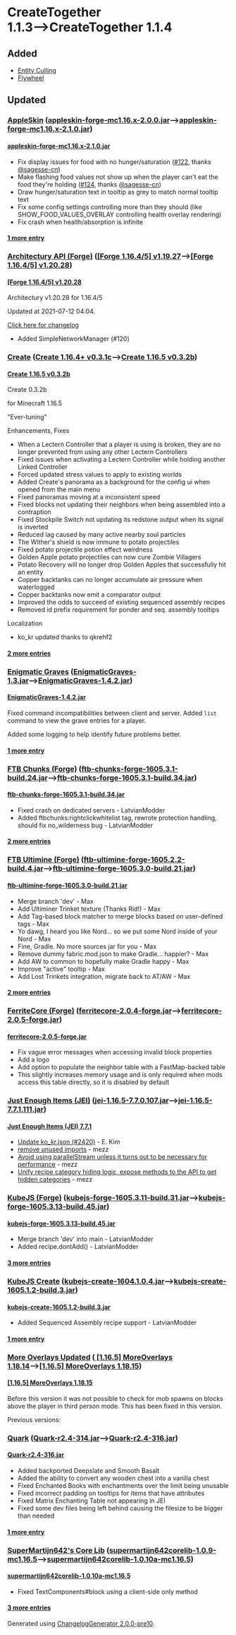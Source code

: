 # CreateTogether 1.1.3⟶CreateTogether 1.1.4

## Added

* [Entity Culling](https://www.curseforge.com/minecraft/mc-mods/entity-culling)
* [Flywheel](https://www.curseforge.com/minecraft/mc-mods/flywheel)

## Updated

### [AppleSkin](https://www.curseforge.com/minecraft/mc-mods/appleskin) ([appleskin-forge-mc1.16.x-2.0.0.jar](https://www.curseforge.com/minecraft/mc-mods/appleskin/files/3358019)⟶[appleskin-forge-mc1.16.x-2.1.0.jar](https://www.curseforge.com/minecraft/mc-mods/appleskin/files/3395800))

#### [appleskin-forge-mc1.16.x-2.1.0.jar](https://www.curseforge.com/minecraft/mc-mods/appleskin/files/3395800)

* Fix display issues for food with no hunger/saturation ([#122](https://github.com/squeek502/AppleSkin/pull/122), thanks [@sagesse-cn](https://github.com/sagesse-cn))
* Make flashing food values not show up when the player can't eat the food they're holding ([#124](https://github.com/squeek502/AppleSkin/pull/124), thanks [@sagesse-cn](https://github.com/sagesse-cn))
* Draw hunger/saturation text in tooltip as grey to match normal tooltip text
* Fix some config settings controlling more than they should (like SHOW_FOOD_VALUES_OVERLAY controlling health overlay rendering)
* Fix crash when health/absorption is infinite

#### [1 more entry](https://www.curseforge.com/minecraft/mc-mods/appleskin/files/all)

### [Architectury API (Forge)](https://www.curseforge.com/minecraft/mc-mods/architectury-forge) ([[Forge 1.16.4/5] v1.19.27](https://www.curseforge.com/minecraft/mc-mods/architectury-forge/files/3375943)⟶[[Forge 1.16.4/5] v1.20.28](https://www.curseforge.com/minecraft/mc-mods/architectury-forge/files/3385660))

#### [[Forge 1.16.4/5] v1.20.28](https://www.curseforge.com/minecraft/mc-mods/architectury-forge/files/3385660)

Architectury v1.20.28 for 1.16.4/5

Updated at 2021-07-12 04:04.

[Click here for changelog](https://www.github.com/architectury/architectury/commits/1.16)

* Added SimpleNetworkManager (#120)

### [Create](https://www.curseforge.com/minecraft/mc-mods/create) ([Create 1.16.4+ v0.3.1c](https://www.curseforge.com/minecraft/mc-mods/create/files/3278516)⟶[Create 1.16.5 v0.3.2b](https://www.curseforge.com/minecraft/mc-mods/create/files/3386319))

#### [Create 1.16.5 v0.3.2b](https://www.curseforge.com/minecraft/mc-mods/create/files/3386319)

Create 0.3.2b

for Minecraft 1.16.5

"Ever-tuning"

Enhancements, Fixes

* When a Lectern Controller that a player is using is broken, they are no longer prevented from using any other Lectern Controllers
* Fixed issues when activating a Lectern Controller while holding another Linked Controller
* Forced updated stress values to apply to existing worlds
* Added Create's panorama as a background for the config ui when opened from the main menu
* Fixed panoramas moving at a inconsistent speed
* Fixed blocks not updating their neighbors when being assembled into a contraption
* Fixed Stockpile Switch not updating its redstone output when its signal is inverted
* Reduced lag caused by many active nearby soul particles
* The Wither's shield is now immune to potato projectiles
* Fixed potato projectile potion effect weirdness
* Golden Apple potato projectiles can now cure Zombie Villagers
* Potato Recovery will no longer drop Golden Apples that successfully hit an entity
* Copper backtanks can no longer accumulate air pressure when waterlogged
* Copper backtanks now emit a comparator output
* Improved the odds to succeed of existing sequenced assembly recipes
* Removed id prefix requirement for ponder and seq. assembly tooltips

Localization

* ko_kr updated thanks to qkrehf2

#### [2 more entries](https://www.curseforge.com/minecraft/mc-mods/create/files/all)

### [Enigmatic Graves](https://www.curseforge.com/minecraft/mc-mods/enigmatic-graves) ([EnigmaticGraves-1.3.jar](https://www.curseforge.com/minecraft/mc-mods/enigmatic-graves/files/3378499)⟶[EnigmaticGraves-1.4.2.jar](https://www.curseforge.com/minecraft/mc-mods/enigmatic-graves/files/3388869))

#### [EnigmaticGraves-1.4.2.jar](https://www.curseforge.com/minecraft/mc-mods/enigmatic-graves/files/3388869)

Fixed command incompatibilities between client and server.  Added `list` command to view the grave entries for a player.

Added some logging to help identify future problems better.

#### [1 more entry](https://www.curseforge.com/minecraft/mc-mods/enigmatic-graves/files/all)

### [FTB Chunks (Forge)](https://www.curseforge.com/minecraft/mc-mods/ftb-chunks-forge) ([ftb-chunks-forge-1605.3.1-build.24.jar](https://www.curseforge.com/minecraft/mc-mods/ftb-chunks-forge/files/3379733)⟶[ftb-chunks-forge-1605.3.1-build.34.jar](https://www.curseforge.com/minecraft/mc-mods/ftb-chunks-forge/files/3397049))

#### [ftb-chunks-forge-1605.3.1-build.34.jar](https://www.curseforge.com/minecraft/mc-mods/ftb-chunks-forge/files/3397049)

* Fixed crash on dedicated servers - LatvianModder
* Added ftbchunks:rightclickwhitelist tag, rewrote protection handling, should fix no_wilderness bug - LatvianModder

#### [2 more entries](https://www.curseforge.com/minecraft/mc-mods/ftb-chunks-forge/files/all)

### [FTB Ultimine (Forge)](https://www.curseforge.com/minecraft/mc-mods/ftb-ultimine-forge) ([ftb-ultimine-forge-1605.2.2-build.4.jar](https://www.curseforge.com/minecraft/mc-mods/ftb-ultimine-forge/files/3337104)⟶[ftb-ultimine-forge-1605.3.0-build.21.jar](https://www.curseforge.com/minecraft/mc-mods/ftb-ultimine-forge/files/3395067))

#### [ftb-ultimine-forge-1605.3.0-build.21.jar](https://www.curseforge.com/minecraft/mc-mods/ftb-ultimine-forge/files/3395067)

* Merge branch 'dev' - Max
* Add Ultiminer Trinket texture (Thanks Rid!) - Max
* Add Tag-based block matcher to merge blocks based on user-defined tags - Max
* Yo dawg, I heard you like Nord... so we put some Nord inside of your Nord - Max
* Fine, Gradle. No more sources jar for you - Max
* Remove dummy fabric.mod.json to make Gradle... happier? - Max
* Add AW to common to hopefully make Gradle happy - Max
* Improve "active" tooltip - Max
* Add Lost Trinkets integration, migrate back to AT/AW - Max

#### [2 more entries](https://www.curseforge.com/minecraft/mc-mods/ftb-ultimine-forge/files/all)

### [FerriteCore (Forge)](https://www.curseforge.com/minecraft/mc-mods/ferritecore) ([ferritecore-2.0.4-forge.jar](https://www.curseforge.com/minecraft/mc-mods/ferritecore/files/3272785)⟶[ferritecore-2.0.5-forge.jar](https://www.curseforge.com/minecraft/mc-mods/ferritecore/files/3358428))

#### [ferritecore-2.0.5-forge.jar](https://www.curseforge.com/minecraft/mc-mods/ferritecore/files/3358428)

* Fix vague error messages when accessing invalid block properties
* Add a logo
* Add option to populate the neighbor table with a FastMap-backed table
* This slightly increases memory usage and is only required when mods access this table directly, so it is disabled by default

### [Just Enough Items (JEI)](https://www.curseforge.com/minecraft/mc-mods/jei) ([jei-1.16.5-7.7.0.107.jar](https://www.curseforge.com/minecraft/mc-mods/jei/files/3373521)⟶[jei-1.16.5-7.7.1.111.jar](https://www.curseforge.com/minecraft/mc-mods/jei/files/3397912))

#### [Just Enough Items (JEI) 7.7.1](https://www.curseforge.com/minecraft/mc-mods/jei/files/3397912)

* [Update ko_kr.json (#2420)](https://github.com/mezz/JustEnoughItems/commit/279be504cafbfe187ccf0509b5ce568e0038370d) - E. Kim
* [remove unused imports](https://github.com/mezz/JustEnoughItems/commit/55f694f822883b909649d3f2698665257f7736d5) - mezz
* [Avoid using parallelStream unless it turns out to be necessary for performance](https://github.com/mezz/JustEnoughItems/commit/0b79c3c54af109ee73b0f26043218c91cfd42fac) - mezz
* [Unify recipe category hiding logic, expose methods to the API to get hidden categories](https://github.com/mezz/JustEnoughItems/commit/7413f0c6d1a3eee2582a60ad757c50af20e5e8ed) - mezz

### [KubeJS (Forge)](https://www.curseforge.com/minecraft/mc-mods/kubejs-forge) ([kubejs-forge-1605.3.11-build.31.jar](https://www.curseforge.com/minecraft/mc-mods/kubejs-forge/files/3364266)⟶[kubejs-forge-1605.3.13-build.45.jar](https://www.curseforge.com/minecraft/mc-mods/kubejs-forge/files/3398140))

#### [kubejs-forge-1605.3.13-build.45.jar](https://www.curseforge.com/minecraft/mc-mods/kubejs-forge/files/3398140)

* Merge branch 'dev' into main - LatvianModder
* Added recipe.dontAdd() - LatvianModder

#### [3 more entries](https://www.curseforge.com/minecraft/mc-mods/kubejs-forge/files/all)

### [KubeJS Create](https://www.curseforge.com/minecraft/mc-mods/kubejs-create) ([kubejs-create-1604.1.0.4.jar](https://www.curseforge.com/minecraft/mc-mods/kubejs-create/files/3169448)⟶[kubejs-create-1605.1.2-build.3.jar](https://www.curseforge.com/minecraft/mc-mods/kubejs-create/files/3398164))

#### [kubejs-create-1605.1.2-build.3.jar](https://www.curseforge.com/minecraft/mc-mods/kubejs-create/files/3398164)

* Added Sequenced Assembly recipe support - LatvianModder

#### [1 more entry](https://www.curseforge.com/minecraft/mc-mods/kubejs-create/files/all)

### [More Overlays Updated](https://www.curseforge.com/minecraft/mc-mods/more-overlays-updated) ([ [1.16.5] MoreOverlays 1.18.14](https://www.curseforge.com/minecraft/mc-mods/more-overlays-updated/files/3349183)⟶[[1.16.5] MoreOverlays 1.18.15](https://www.curseforge.com/minecraft/mc-mods/more-overlays-updated/files/3395133))

#### [[1.16.5] MoreOverlays 1.18.15](https://www.curseforge.com/minecraft/mc-mods/more-overlays-updated/files/3395133)

Before this version it was not possible to check for mob spawns on blocks above the player in third person mode. This has been fixed in this version.

Previous versions:

### [Quark](https://www.curseforge.com/minecraft/mc-mods/quark) ([Quark-r2.4-314.jar](https://www.curseforge.com/minecraft/mc-mods/quark/files/3366626)⟶[Quark-r2.4-316.jar](https://www.curseforge.com/minecraft/mc-mods/quark/files/3394265))

#### [Quark-r2.4-316.jar](https://www.curseforge.com/minecraft/mc-mods/quark/files/3394265)

* Added backported Deepslate and Smooth Basalt
* Added the ability to convert any wooden chest into a vanilla chest
* Fixed Enchanted Books with enchantments over the limit being unusable
* Fixed incorrect padding on tooltips for items that have attributes
* Fixed Matrix Enchanting Table not appearing in JEI
* Fixed some dev files being left behind causing the filesize to be bigger than needed

#### [1 more entry](https://www.curseforge.com/minecraft/mc-mods/quark/files/all)

### [SuperMartijn642's Core Lib](https://www.curseforge.com/minecraft/mc-mods/supermartijn642s-core-lib) ([supermartijn642corelib-1.0.9-mc1.16.5](https://www.curseforge.com/minecraft/mc-mods/supermartijn642s-core-lib/files/3357863)⟶[supermartijn642corelib-1.0.10a-mc1.16.5](https://www.curseforge.com/minecraft/mc-mods/supermartijn642s-core-lib/files/3390753))

#### [supermartijn642corelib-1.0.10a-mc1.16.5](https://www.curseforge.com/minecraft/mc-mods/supermartijn642s-core-lib/files/3390753)

* Fixed TextComponents#block using a client-side only method

#### [3 more entries](https://www.curseforge.com/minecraft/mc-mods/supermartijn642s-core-lib/files/all)

Generated using [ChangelogGenerator 2.0.0-pre10](https://github.com/TheRandomLabs/ChangelogGenerator).

